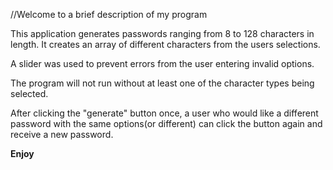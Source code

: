 //Welcome to a brief description of my program

This application generates passwords ranging from 8 to 128 characters in length.
It creates an array of different characters from the users selections.

A slider was used to prevent errors from the user entering invalid options.

The program will not run without at least one of the character types being selected.

After clicking the "generate" button once, a user who would like a different password with the same options(or different) can click the button again and receive a new password.

**Enjoy**